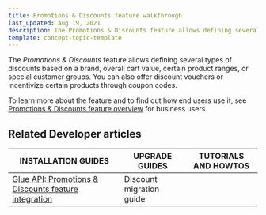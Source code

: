 ```yaml
---
title: Promotions & Discounts feature walkthrough
last_updated: Aug 19, 2021
description: The Promotions & Discounts feature allows defining several types of discounts based on a brand, overall cart value, certain product ranges, or special customer groups
template: concept-topic-template
---
```


The _Promotions & Discounts_ feature allows defining several types of discounts based on a brand, overall cart value, certain product ranges, or special customer groups. You can also offer discount vouchers or incentivize certain products through coupon codes.


To learn more about the feature and to find out how end users use it, see [Promotions & Discounts feature overview](/docs/scos/user/features/{{page.version}}/promotions-discounts-feature-overview.html) for business users.


## Related Developer articles

| INSTALLATION GUIDES  | UPGRADE GUIDES | TUTORIALS AND HOWTOS |
|---|---|---|
| [Glue API: Promotions & Discounts feature integration](/docs/scos/dev/feature-integration-guides/{{page.version}}/glue-api/glue-api-promotions-and-discounts-feature-integration.html) | Discount migration guide | | [HowTo: Create discounts based on shipment](/docs/pbc/all/discount-management/tutorials-and-howtos/howto-create-discounts-based-on-shipment.html) |